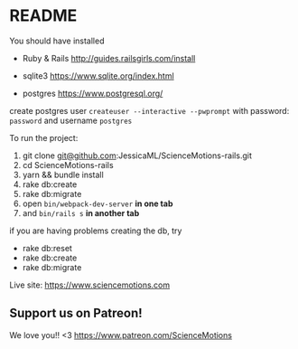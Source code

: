 # README

You should have installed

- Ruby & Rails
http://guides.railsgirls.com/install

- sqlite3
https://www.sqlite.org/index.html

- postgres
https://www.postgresql.org/

create postgres user `createuser --interactive --pwprompt` with password: `password` and username `postgres`

To run the project:

1. git clone git@github.com:JessicaML/ScienceMotions-rails.git
2. cd ScienceMotions-rails
3. yarn && bundle install
4. rake db:create
5. rake db:migrate
6. open `bin/webpack-dev-server` **in one tab**
7. and `bin/rails s` **in another tab**

if you are having problems creating the db, try 
- rake db:reset
- rake db:create
- rake db:migrate

Live site: https://www.sciencemotions.com


## Support us on Patreon!

We love you!! <3
https://www.patreon.com/ScienceMotions

